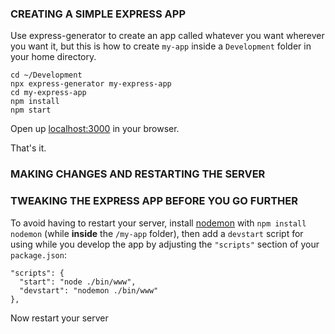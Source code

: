 

### CREATING A SIMPLE EXPRESS APP

Use express-generator to create an app called whatever you want wherever you want it, but this is how to create `my-app` inside a `Development` folder in your home directory.

```
cd ~/Development
npx express-generator my-express-app
cd my-express-app
npm install
npm start
```

Open up [localhost:3000](http://localhost:3000) in your browser.

That's it.

### MAKING CHANGES AND RESTARTING THE SERVER




### TWEAKING THE EXPRESS APP BEFORE YOU GO FURTHER

To avoid having to restart your server, install [nodemon](https://www.npmjs.com/package/nodemon) with `npm install nodemon` (while **inside** the `/my-app` folder), then add a `devstart` script for using while you develop the app by adjusting the `"scripts"` section of your `package.json`:

```
"scripts": {
  "start": "node ./bin/www",
  "devstart": "nodemon ./bin/www"
},
```

Now restart your server

